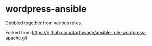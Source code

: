 # wordpress-ansible

Cobbled together from various roles. 

Forked from https://github.com/darthwade/ansible-role-wordpress-apache.git


